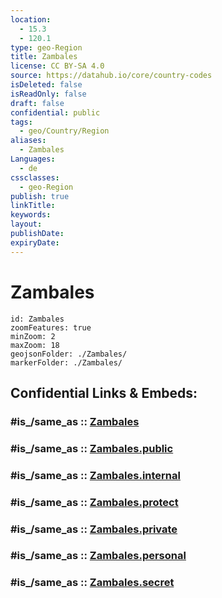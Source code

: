 ```yaml
---
location:
  - 15.3
  - 120.1
type: geo-Region
title: Zambales
license: CC BY-SA 4.0
source: https://datahub.io/core/country-codes
isDeleted: false
isReadOnly: false
draft: false
confidential: public
tags:
  - geo/Country/Region
aliases:
  - Zambales
Languages:
  - de
cssclasses:
  - geo-Region
publish: true
linkTitle:
keywords:
layout:
publishDate:
expiryDate:
---
```


# Zambales

```leaflet
id: Zambales
zoomFeatures: true 
minZoom: 2 
maxZoom: 18
geojsonFolder: ./Zambales/
markerFolder: ./Zambales/
```


## Confidential Links & Embeds: 

### #is_/same_as :: [Zambales](/_Standards/Earth/Continent/Asia/Asia~South~East/Malay_Archipelago/Philippines/Regions~Philippines/Zambales.md) 

### #is_/same_as :: [Zambales.public](/_public/Earth/Continent/Asia/Asia~South~East/Malay_Archipelago/Philippines/Regions~Philippines/Zambales.public.md) 

### #is_/same_as :: [Zambales.internal](/_internal/Earth/Continent/Asia/Asia~South~East/Malay_Archipelago/Philippines/Regions~Philippines/Zambales.internal.md) 

### #is_/same_as :: [Zambales.protect](/_protect/Earth/Continent/Asia/Asia~South~East/Malay_Archipelago/Philippines/Regions~Philippines/Zambales.protect.md) 

### #is_/same_as :: [Zambales.private](/_private/Earth/Continent/Asia/Asia~South~East/Malay_Archipelago/Philippines/Regions~Philippines/Zambales.private.md) 

### #is_/same_as :: [Zambales.personal](/_personal/Earth/Continent/Asia/Asia~South~East/Malay_Archipelago/Philippines/Regions~Philippines/Zambales.personal.md) 

### #is_/same_as :: [Zambales.secret](/_secret/Earth/Continent/Asia/Asia~South~East/Malay_Archipelago/Philippines/Regions~Philippines/Zambales.secret.md)

